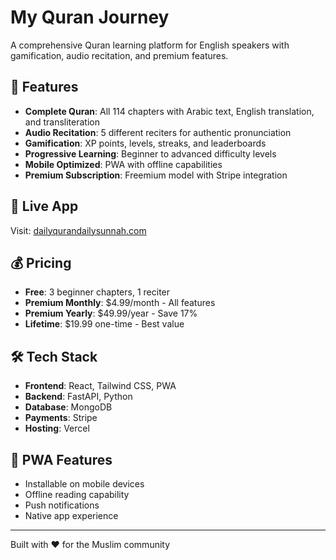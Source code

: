 # My Quran Journey

A comprehensive Quran learning platform for English speakers with gamification, audio recitation, and premium features.

## 🌟 Features

- **Complete Quran**: All 114 chapters with Arabic text, English translation, and transliteration
- **Audio Recitation**: 5 different reciters for authentic pronunciation
- **Gamification**: XP points, levels, streaks, and leaderboards
- **Progressive Learning**: Beginner to advanced difficulty levels
- **Mobile Optimized**: PWA with offline capabilities
- **Premium Subscription**: Freemium model with Stripe integration

## 🚀 Live App

Visit: [dailyqurandailysunnah.com](https://dailyqurandailysunnah.com)

## 💰 Pricing

- **Free**: 3 beginner chapters, 1 reciter
- **Premium Monthly**: $4.99/month - All features
- **Premium Yearly**: $49.99/year - Save 17%
- **Lifetime**: $19.99 one-time - Best value

## 🛠 Tech Stack

- **Frontend**: React, Tailwind CSS, PWA
- **Backend**: FastAPI, Python
- **Database**: MongoDB
- **Payments**: Stripe
- **Hosting**: Vercel

## 📱 PWA Features

- Installable on mobile devices
- Offline reading capability
- Push notifications
- Native app experience

---

Built with ❤️ for the Muslim community
